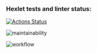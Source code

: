 ### Hexlet tests and linter status:
[![Actions Status](https://github.com/5Manya5/frontend-project-lvl1/workflows/hexlet-check/badge.svg)](https://github.com/5Manya5/frontend-project-lvl1/actions)

![maintainability](https://codeclimate.com/github/5Manya5/frontend-project-lvl1/badges)

![workflow](https://github.com/5Manya5/frontend-project-lvl1/linter/.github/workflows/linter.yml/badge.svg)